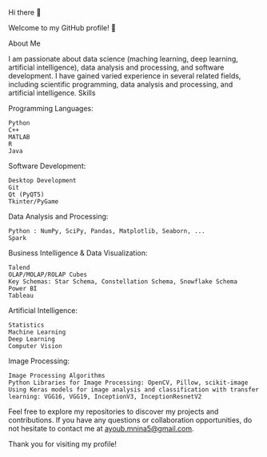 Hi there 👋

Welcome to my GitHub profile! 👋

About Me

I am passionate about data science (maching learning, deep learning, artificial intelligence), data analysis and processing, and software development. I have gained varied experience in several related fields, including scientific programming, data analysis and processing, and artificial intelligence.
Skills

Programming Languages:

    Python
    C++
    MATLAB
    R
    Java

Software Development:

    Desktop Development
    Git
    Qt (PyQT5)
    Tkinter/PyGame

Data Analysis and Processing:

    Python : NumPy, SciPy, Pandas, Matplotlib, Seaborn, ...
    Spark

Business Intelligence & Data Visualization:

    Talend
    OLAP/MOLAP/ROLAP Cubes
    Key Schemas: Star Schema, Constellation Schema, Snowflake Schema
    Power BI
    Tableau

Artificial Intelligence:

    Statistics
    Machine Learning
    Deep Learning
    Computer Vision

Image Processing:

    Image Processing Algorithms
    Python Libraries for Image Processing: OpenCV, Pillow, scikit-image
    Using Keras models for image analysis and classification with transfer learning: VGG16, VGG19, InceptionV3, InceptionResnetV2

Feel free to explore my repositories to discover my projects and contributions. If you have any questions or collaboration opportunities, do not hesitate to contact me at ayoub.mnina5@gmail.com.

Thank you for visiting my profile!
<!--
**AyoubMNINA/AyoubMNINA** is a ✨ _special_ ✨ repository because its `README.md` (this file) appears on your GitHub profile.

Here are some ideas to get you started:

- 🔭 I’m currently working on ...
- 🌱 I’m currently learning ...
- 👯 I’m looking to collaborate on ...
- 🤔 I’m looking for help with ...
- 💬 Ask me about ...
- 📫 How to reach me: ...
- 😄 Pronouns: ...
- ⚡ Fun fact: ...
-->
